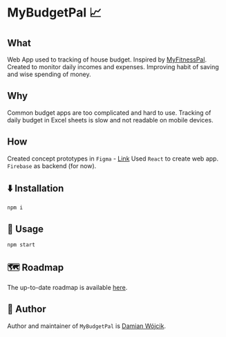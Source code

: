# MyBudgetPal 📈

## What
Web App used to tracking of house budget. Inspired by [MyFitnessPal](https://www.myfitnesspal.com/). Created to monitor daily incomes and expenses. Improving habit of saving and wise spending of money.

## Why
Common budget apps are too complicated and hard to use. Tracking of daily budget in Excel sheets is slow and not readable on mobile devices.

## How
Created concept prototypes in `Figma` - [Link](https://www.figma.com/file/CnrZwXgLX8mpFVlWtyAp319S/MyBudgetPal?node-id=0%3A1)
Used `React` to create web app.
`Firebase` as backend (for now).

## ⬇️ Installation
```
npm i
```

## 🔧 Usage
```javascript
npm start
```

## 🗺 Roadmap
The up-to-date roadmap is available [here](https://github.com/damianwojcik/MyBudgetPal/blob/master/ROADMAP.md).

## 👦 Author
Author and maintainer of `MyBudgetPal` is [Damian Wójcik](https://github.com/damianwojcik).
